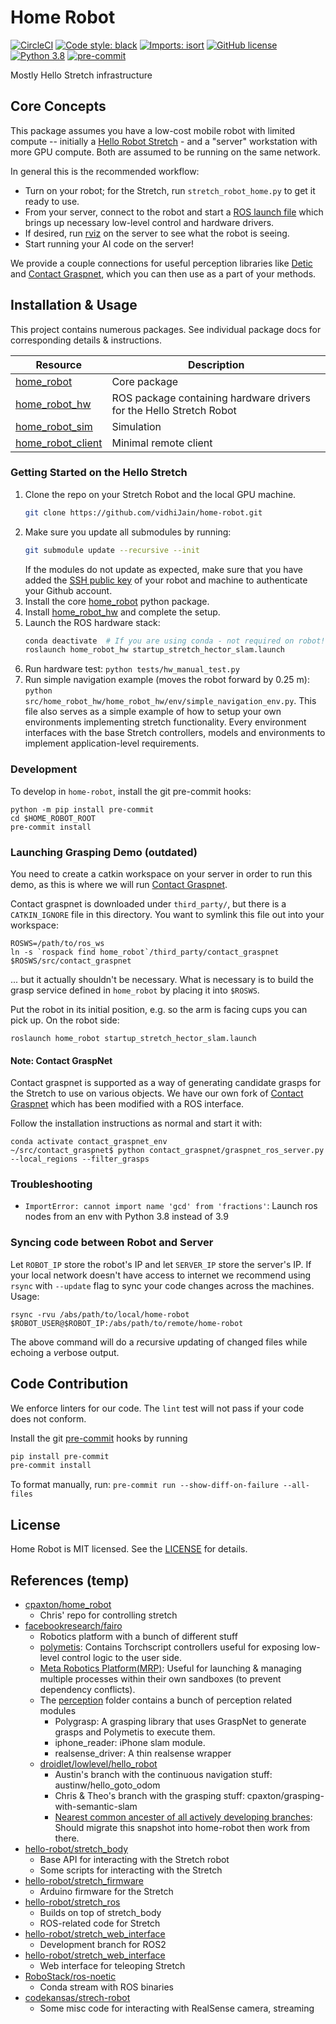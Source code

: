 # Home Robot

[![CircleCI](https://dl.circleci.com/status-badge/img/gh/facebookresearch/home-robot/tree/main.svg?style=shield&circle-token=282f21120e0b390d466913ef0c0a92f0048d52a3)](https://dl.circleci.com/status-badge/redirect/gh/facebookresearch/home-robot/tree/main)
[![Code style: black](https://img.shields.io/badge/code%20style-black-000000.svg)](https://github.com/psf/black)
[![Imports: isort](https://img.shields.io/badge/%20imports-isort-%231674b1?style=flat&labelColor=ef8336)](https://timothycrosley.github.io/isort/)
[![GitHub license](https://img.shields.io/badge/license-MIT-blue.svg)](https://github.com/facebookresearch/home-robot/blob/main/LICENSE)
[![Python 3.8](https://img.shields.io/badge/python-3.7-blue.svg)](https://www.python.org/downloads/release/python-370/)
[![pre-commit](https://img.shields.io/badge/pre--commit-enabled-brightgreen?logo=pre-commit&logoColor=white)](https://github.com/pre-commit/pre-commit)

Mostly Hello Stretch infrastructure

## Core Concepts

This package assumes you have a low-cost mobile robot with limited compute -- initially a [Hello Robot Stretch](hello-robot.com/) - and a "server" workstation with more GPU compute. Both are assumed to be running on the same network.

In general this is the recommended workflow:
  - Turn on your robot; for the Stretch, run `stretch_robot_home.py` to get it ready to use.
  - From your server, connect to the robot and start a [ROS launch file](http://wiki.ros.org/roslaunch) which brings up necessary low-level control and hardware drivers.
  - If desired, run [rviz](http://wiki.ros.org/rviz) on the server to see what the robot is seeing.
  - Start running your AI code on the server!

We provide a couple connections for useful perception libraries like [Detic](https://github.com/facebookresearch/Detic) and [Contact Graspnet](https://github.com/NVlabs/contact_graspnet), which you can then use as a part of your methods.

## Installation & Usage

This project contains numerous packages. See individual package docs for corresponding details & instructions.

| Resource | Description |
| -------- | ----------- |
| [home_robot](src/home_robot) | Core package |
| [home_robot_hw](src/home_robot_hw) | ROS package containing hardware drivers for the Hello Stretch Robot |
| [home_robot_sim](src/home_robot_sim) | Simulation |
| [home_robot_client](src/home_robot_client) | Minimal remote client |

### Getting Started on the Hello Stretch

1. Clone the repo on your Stretch Robot and the local GPU machine.
    ```sh
    git clone https://github.com/vidhiJain/home-robot.git
    ```
1. Make sure you update all submodules by running:
    ```sh
    git submodule update --recursive --init
    ```
    If the modules do not update as expected, make sure that you have added the [SSH public key](https://docs.github.com/en/authentication/connecting-to-github-with-ssh) of your robot and machine to authenticate your Github account.
1. Install the core [home_robot](src/home_robot) python package.
1. Install [home_robot_hw](src/home_robot_hw/install.md) and complete the setup.
1. Launch the ROS hardware stack:
    ```sh
    conda deactivate  # If you are using conda - not required on robot!
    roslaunch home_robot_hw startup_stretch_hector_slam.launch
    ```
1. Run hardware test: `python tests/hw_manual_test.py` 
1. Run simple navigation example (moves the robot forward by 0.25 m): `python src/home_robot_hw/home_robot_hw/env/simple_navigation_env.py`. This file also serves as a simple example of how to setup your own environments implementing stretch functionality. Every environment interfaces with the base Stretch controllers, models and environments to implement application-level requirements.

<!-- You should then be able to command the robot using the following commands: -->
<!-- ```py -->
<!-- # Query states -->
<!-- robot.get_base_state()  # returns base location in the form of [x, y, rz] -->
<!---->
<!-- # Mode switching -->
<!-- robot.switch_to_velocity_mode()  # enables base velocity control -->
<!-- robot.switch_to_navigation_mode()  # enables continuous navigation -->
<!-- robot.switch_to_manipulation_mode()  # enables gripper control -->
<!---->
<!-- # Velocity mode -->
<!-- robot.set_velocity(v: float, w: float)  # directly sets the linear and angular velocity of robot base -->
<!---->
<!-- # Navigation mode -->
<!-- robot.navigate_to(xyt: list, relative: bool = False, position_only: bool = False) -->
<!---->
<!-- # Manipulation mode (outdated) -->
<!-- robot.set_arm_joint_positions(joint_positions: list)  # joint positions: [BASE_TRANSLATION, ARM_LIFT, ARM_EXTENTION, WRIST_YAW, WRIST_PITCH, WRIST_ROLL] -->
<!-- robot.set_ee_pose(pos: list, quat: list, relative: bool = False) -->
<!-- ``` -->

<!-- Basic example: -->
<!-- ```py -->
<!-- robot.get_base_state()  # Shows the robot's SE2 coordinates (should be [0, 0, 0]) -->
<!---->
<!-- robot.switch_to_navigation_mode() -->
<!-- robot.navigate_to([0.3, 0.3, 0.0])  # Sets SE2 target -->
<!-- robot.get_base_state()  # Shows the robot's SE2 coordinates (should be close to [0.3, 0.3, 0]) -->
<!---->
<!-- robot.switch_to_manipulation_mode() -->
<!-- robot.set_ee_pose([0.5, 0.6, 0.5], [0, 0, 0, 1]) -->
<!-- ``` -->

### Development

To develop in `home-robot`, install the git pre-commit hooks:
```
python -m pip install pre-commit
cd $HOME_ROBOT_ROOT
pre-commit install
```

### Launching Grasping Demo (outdated)

You need to create a catkin workspace on your server in order to run this demo, as this is where we will run [Contact Graspnet](https://github.com/cpaxton/contact_graspnet/tree/cpaxton/devel).

Contact graspnet is downloaded under `third_party/`, but there is a `CATKIN_IGNORE` file in this directory. You want to symlink this file out into your workspace:
```
ROSWS=/path/to/ros_ws
ln -s `rospack find home_robot`/third_party/contact_graspnet $ROSWS/src/contact_graspnet
```
... but it actually shouldn't be necessary. What is necessary is to build the grasp service defined in `home_robot` by placing it into `$ROSWS`.


Put the robot in its initial position, e.g. so the arm is facing cups you can pick up. On the robot side:
```
roslaunch home_robot startup_stretch_hector_slam.launch
```

#### Note: Contact GraspNet

Contact graspnet is supported as a way of generating candidate grasps for the Stretch to use on various objects. We have our own fork of [Contact Graspnet](https://github.com/cpaxton/contact_graspnet/tree/cpaxton/devel) which has been modified with a ROS interface.

Follow the installation instructions as normal and start it with:
```
conda activate contact_graspnet_env
~/src/contact_graspnet$ python contact_graspnet/graspnet_ros_server.py  --local_regions --filter_grasps
```

### Troubleshooting 

- `ImportError: cannot import name 'gcd' from 'fractions'`: Launch ros nodes from an env with Python 3.8 instead of 3.9

### Syncing code between Robot and Server

Let `ROBOT_IP` store the robot's IP and let `SERVER_IP` store the server's IP. If your local network doesn't have access to internet we recommend using `rsync` with `--update` flag to sync your code changes across the machines. Usage:
```
rsync -rvu /abs/path/to/local/home-robot $ROBOT_USER@$ROBOT_IP:/abs/path/to/remote/home-robot
```

The above command will do a *r*ecursive *u*pdating of changed files while echoing a *v*erbose output.

## Code Contribution

We enforce linters for our code. The `lint` test will not pass if your code does not conform.

Install the git [pre-commit](https://pre-commit.com/) hooks by running
  ```bash
  pip install pre-commit
  pre-commit install
  ```

To format manually, run: `pre-commit run --show-diff-on-failure --all-files`

## License
Home Robot is MIT licensed. See the [LICENSE](./LICENSE) for details.

## References (temp)

- [cpaxton/home_robot](https://github.com/cpaxton/home_robot)
  - Chris' repo for controlling stretch
- [facebookresearch/fairo](https://github.com/facebookresearch/fairo)
  - Robotics platform with a bunch of different stuff
  - [polymetis](https://github.com/facebookresearch/fairo/tree/main/polymetis): Contains Torchscript controllers useful for exposing low-level control logic to the user side.
  - [Meta Robotics Platform(MRP)](https://github.com/facebookresearch/fairo/tree/main/mrp): Useful for launching & managing multiple processes within their own sandboxes (to prevent dependency conflicts).
  - The [perception](https://github.com/facebookresearch/fairo/tree/main/perception) folder contains a bunch of perception related modules
    - Polygrasp: A grasping library that uses GraspNet to generate grasps and Polymetis to execute them.
    - iphone_reader: iPhone slam module.
    - realsense_driver: A thin realsense wrapper
  - [droidlet/lowlevel/hello_robot](https://github.com/facebookresearch/fairo/tree/main/droidlet/lowlevel/hello_robot)
    - Austin's branch with the continuous navigation stuff: austinw/hello_goto_odom
    - Chris & Theo's branch with the grasping stuff: cpaxton/grasping-with-semantic-slam
    - [Nearest common ancester of all actively developing branches](https://github.com/facebookresearch/fairo/tree/c39ec9b99115596a11cb1af93a31f1045f92775e): Should migrate this snapshot into home-robot then work from there.
- [hello-robot/stretch_body](https://github.com/hello-robot/stretch_body)
  - Base API for interacting with the Stretch robot
  - Some scripts for interacting with the Stretch
- [hello-robot/stretch_firmware](https://github.com/hello-robot/stretch_firmware)
  - Arduino firmware for the Stretch
- [hello-robot/stretch_ros](https://github.com/hello-robot/stretch_ros)
  - Builds on top of stretch_body
  - ROS-related code for Stretch
- [hello-robot/stretch_web_interface](https://github.com/hello-robot/stretch_ros2)
  - Development branch for ROS2
- [hello-robot/stretch_web_interface](https://github.com/hello-robot/stretch_web_interface)
  - Web interface for teleoping Stretch
- [RoboStack/ros-noetic](https://github.com/RoboStack/ros-noetic)
  - Conda stream with ROS binaries
- [codekansas/strech-robot](https://github.com/codekansas/stretch-robot)
  - Some misc code for interacting with RealSense camera, streaming

